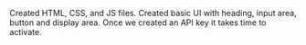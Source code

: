 Created HTML, CSS, and JS files.
Created basic UI with heading, input area, button and display area.
Once we created an API key it takes time to activate.
